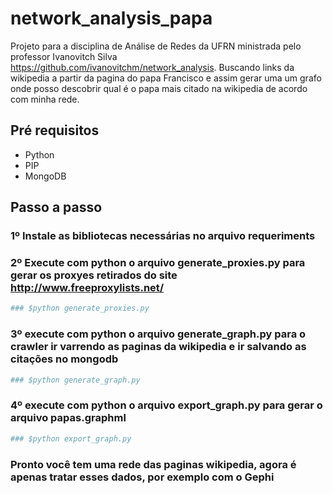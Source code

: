 # network_analysis_papa

Projeto para a disciplina de Análise de Redes da UFRN ministrada pelo professor  Ivanovitch Silva <https://github.com/ivanovitchm/network_analysis>.
Buscando links da wikipedia a partir da pagina do papa Francisco e assim gerar uma um grafo onde posso descobrir qual é o papa mais citado na wikipedia de acordo com minha rede.

## Pré requisitos

* Python
* PIP
* MongoDB

## Passo a passo

### 1º Instale as bibliotecas necessárias no arquivo requeriments

### 2º Execute com python o arquivo generate_proxies.py para gerar os proxyes retirados do site http://www.freeproxylists.net/
```python
### $python generate_proxies.py
```
### 3º execute com python o arquivo generate_graph.py para o crawler ir varrendo as paginas da wikipedia e ir salvando as citações no mongodb
```python
### $python generate_graph.py
```
### 4º execute com python o arquivo export_graph.py para gerar o arquivo papas.graphml
```python
### $python export_graph.py
```
### Pronto você tem uma rede das paginas wikipedia, agora é apenas tratar esses dados, por exemplo com o Gephi
